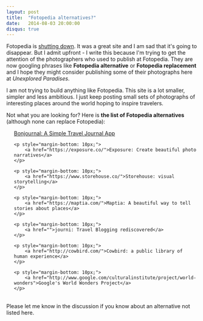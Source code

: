 ```yaml
---
layout: post
title:  "Fotopedia alternatives?"
date:   2014-08-03 20:00:00
disqus: true
---
```

Fotopedia is <a href="http://blog.fotopedia.com/fotopedia-shutdown/">shutting down</a>. It was a great site and I am sad that it's going to disappear. But I admit upfront - I write this because I'm trying to get the attention of the photographers who used to publish at Fotopedia. They are now googling phrases like <strong>Fotopedia alternative</strong> or <strong>Fotopedia replacement</strong> and I hope they might consider publishing some of their photographs here at <i>Unexplored Paradises</i>.

I am not trying to build anything like Fotopedia. This site is a lot smaller, simpler and less ambitious. I just keep posting small sets of photographs of interesting places around the world hoping to inspire travelers.

Not what you are looking for? Here is <strong>the list of Fotopedia alternatives</strong> (although none can replace Fotopedia): 

<div style="padding-left: 20px;">
    <p style="margin-bottom: 10px;">
        <a href="https://bonjourn.al/">Bonjournal: A Simple Travel Journal App</a>
    </p>

    <p style="margin-bottom: 10px;">
        <a href="https://exposure.co/">Exposure: Create beautiful photo narratives</a>
    </p>

    <p style="margin-bottom: 10px;">
        <a href="https://www.storehouse.co/">Storehouse: visual storytelling</a>
    </p>

    <p style="margin-bottom: 10px;">
        <a href="https://maptia.com/">Maptia: A beautiful way to tell stories about places</a>
    </p>

    <p style="margin-bottom: 10px;">
        <a href="">journi: Travel Blogging rediscovered</a>
    </p>

    <p style="margin-bottom: 10px;">
        <a href="http://cowbird.com/">Cowbird: a public library of human experience</a>
    </p>

    <p style="margin-bottom: 10px;">
        <a href="http://www.google.com/culturalinstitute/project/world-wonders">Google's World Wonders Project</a>
    </p>
</div>

<br />
Please let me know in the discussion if you know about an alternative not listed here.